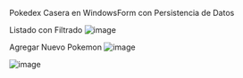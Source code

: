 Pokedex Casera en WindowsForm con Persistencia de Datos

Listado con Filtrado
![image](https://github.com/lubari/PokemonsDB/assets/48427687/28994050-17ba-44e5-bbf3-1cfe8dddda95)



Agregar Nuevo Pokemon
![image](https://github.com/lubari/PokemonsDB/assets/48427687/7bb9bea9-7f18-4943-91ed-c95c2877164c)

![image](https://github.com/lubari/PokemonsDB/assets/48427687/959cbf19-6f1b-4988-8e29-c2224fa20ba0)



